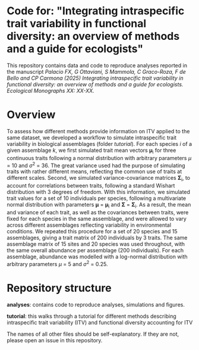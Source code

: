 # Code for: "Integrating intraspecific trait variability in functional diversity: an overview of methods and a guide for ecologists"
This repository contains data and code to reproduce analyses reported in the manuscript *Palacio FX, G Ottaviani, S Mammola, C Graco-Roza, F de Bello and CP Carmona (2025) Integrating intraspecific trait variability in functional diversity: an overview of methods and a guide for ecologists. Ecological Monographs XX: XX-XX.*

# Overview
To assess how different methods provide information on ITV applied to the same dataset, we developed a workflow to simulate intraspecific trait variability in biological assemblages (folder $tutorial$). For each species $i$ of a given assemblage $k$, we first simulated trait mean vectors **μ**<sub>i</sub> for three continuous traits following a normal distribution with arbitrary parameters $μ$ = 10 and $σ$<sup>2</sup> = 36. The great variance used had the purpose of simulating traits with rather different means, reflecting the common use of traits at different scales. Second, we simulated variance-covariance matrices **Σ**<sub>i</sub>, to account for correlations between traits, following a standard Wishart distribution with 3 degrees of freedom. With this information, we simulated trait values for a set of 10 individuals per species, following a multivariate normal distribution with parameters **μ** = **μ**<sub>i</sub> and **Σ** = **Σ**<sub>i</sub>. As a result, the mean and variance of each trait, as well as the covariances between traits, were fixed for each species in the same assemblage, and were allowed to vary across different assemblages reflecting variability in environmental conditions. We repeated this procedure for a set of 20 species and 15 assemblages, giving a trait matrix of 200 individuals by 3 traits. The same assemblage matrix of 15 sites and 20 species was used throughout, with the same overall abundance per assemblage (200 individuals). For each assemblage, abundance was modelled with a log-normal distribution with arbitrary parameters $μ$ = 5 and $σ$<sup>2</sup> = 0.25.

# Repository structure

**analyses**: contains code to reproduce analyses, simulations and figures.

**tutorial**: this walks through a tutorial for different methods describing intraspecific trait variability (ITV) and functional diversity accounting for ITV

The names of all other files should be self-explanatory. If they are not, please open an issue in this repository.
